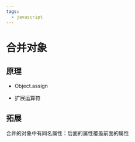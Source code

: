 ```yaml
---
tags:
  - javascript
---
```

# 合并对象

## 原理

- Object.assign

- 扩展运算符

## 拓展

合并的对象中有同名属性：后面的属性覆盖前面的属性